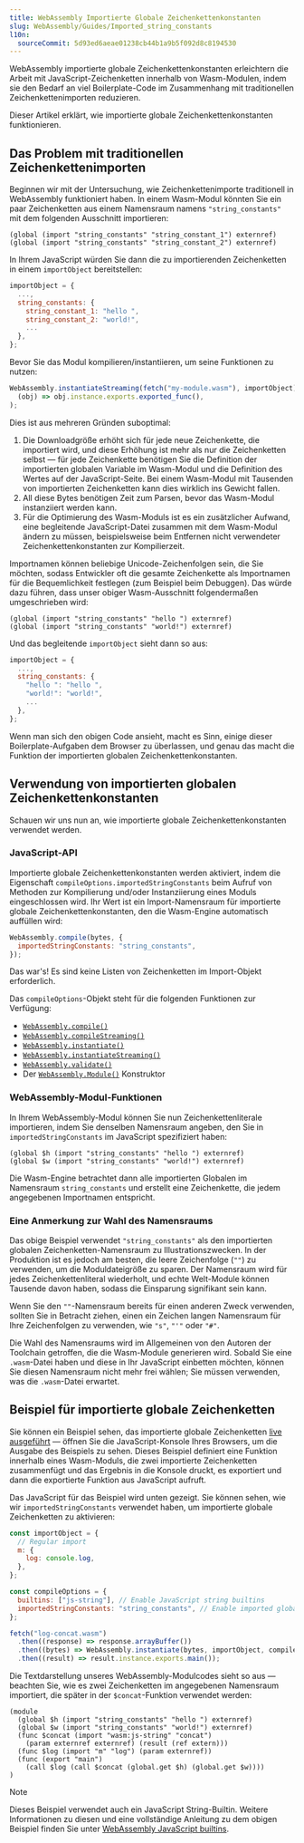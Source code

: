 ```yaml
---
title: WebAssembly Importierte Globale Zeichenkettenkonstanten
slug: WebAssembly/Guides/Imported_string_constants
l10n:
  sourceCommit: 5d93ed6aeae01238cb44b1a9b5f092d8c8194530
---
```


WebAssembly importierte globale Zeichenkettenkonstanten erleichtern die Arbeit mit JavaScript-Zeichenketten innerhalb von Wasm-Modulen, indem sie den Bedarf an viel Boilerplate-Code im Zusammenhang mit traditionellen Zeichenkettenimporten reduzieren.

Dieser Artikel erklärt, wie importierte globale Zeichenkettenkonstanten funktionieren.

## Das Problem mit traditionellen Zeichenkettenimporten

Beginnen wir mit der Untersuchung, wie Zeichenkettenimporte traditionell in WebAssembly funktioniert haben. In einem Wasm-Modul könnten Sie ein paar Zeichenketten aus einem Namensraum namens `"string_constants"` mit dem folgenden Ausschnitt importieren:

```wasm
(global (import "string_constants" "string_constant_1") externref)
(global (import "string_constants" "string_constant_2") externref)
```

In Ihrem JavaScript würden Sie dann die zu importierenden Zeichenketten in einem `importObject` bereitstellen:

```js
importObject = {
  ...,
  string_constants: {
    string_constant_1: "hello ",
    string_constant_2: "world!",
    ...
  },
};
```

Bevor Sie das Modul kompilieren/instantiieren, um seine Funktionen zu nutzen:

```js
WebAssembly.instantiateStreaming(fetch("my-module.wasm"), importObject).then(
  (obj) => obj.instance.exports.exported_func(),
);
```

Dies ist aus mehreren Gründen suboptimal:

1. Die Downloadgröße erhöht sich für jede neue Zeichenkette, die importiert wird, und diese Erhöhung ist mehr als nur die Zeichenketten selbst — für jede Zeichenkette benötigen Sie die Definition der importierten globalen Variable im Wasm-Modul und die Definition des Wertes auf der JavaScript-Seite. Bei einem Wasm-Modul mit Tausenden von importierten Zeichenketten kann dies wirklich ins Gewicht fallen.
2. All diese Bytes benötigen Zeit zum Parsen, bevor das Wasm-Modul instanziiert werden kann.
3. Für die Optimierung des Wasm-Moduls ist es ein zusätzlicher Aufwand, eine begleitende JavaScript-Datei zusammen mit dem Wasm-Modul ändern zu müssen, beispielsweise beim Entfernen nicht verwendeter Zeichenkettenkonstanten zur Kompilierzeit.

Importnamen können beliebige Unicode-Zeichenfolgen sein, die Sie möchten, sodass Entwickler oft die gesamte Zeichenkette als Importnamen für die Bequemlichkeit festlegen (zum Beispiel beim Debuggen). Das würde dazu führen, dass unser obiger Wasm-Ausschnitt folgendermaßen umgeschrieben wird:

```wasm
(global (import "string_constants" "hello ") externref)
(global (import "string_constants" "world!") externref)
```

Und das begleitende `importObject` sieht dann so aus:

```js
importObject = {
  ...,
  string_constants: {
    "hello ": "hello ",
    "world!": "world!",
    ...
  },
};
```

Wenn man sich den obigen Code ansieht, macht es Sinn, einige dieser Boilerplate-Aufgaben dem Browser zu überlassen, und genau das macht die Funktion der importierten globalen Zeichenkettenkonstanten.

## Verwendung von importierten globalen Zeichenkettenkonstanten

Schauen wir uns nun an, wie importierte globale Zeichenkettenkonstanten verwendet werden.

### JavaScript-API

Importierte globale Zeichenkettenkonstanten werden aktiviert, indem die Eigenschaft `compileOptions.importedStringConstants` beim Aufruf von Methoden zur Kompilierung und/oder Instanziierung eines Moduls eingeschlossen wird. Ihr Wert ist ein Import-Namensraum für importierte globale Zeichenkettenkonstanten, den die Wasm-Engine automatisch auffüllen wird:

```js
WebAssembly.compile(bytes, {
  importedStringConstants: "string_constants",
});
```

Das war's! Es sind keine Listen von Zeichenketten im Import-Objekt erforderlich.

Das `compileOptions`-Objekt steht für die folgenden Funktionen zur Verfügung:

- [`WebAssembly.compile()`](/de/docs/WebAssembly/Reference/JavaScript_interface/compile_static)
- [`WebAssembly.compileStreaming()`](/de/docs/WebAssembly/Reference/JavaScript_interface/compileStreaming_static)
- [`WebAssembly.instantiate()`](/de/docs/WebAssembly/Reference/JavaScript_interface/instantiate_static)
- [`WebAssembly.instantiateStreaming()`](/de/docs/WebAssembly/Reference/JavaScript_interface/instantiateStreaming_static)
- [`WebAssembly.validate()`](/de/docs/WebAssembly/Reference/JavaScript_interface/validate_static)
- Der [`WebAssembly.Module()`](/de/docs/WebAssembly/Reference/JavaScript_interface/Module/Module) Konstruktor

### WebAssembly-Modul-Funktionen

In Ihrem WebAssembly-Modul können Sie nun Zeichenkettenliterale importieren, indem Sie denselben Namensraum angeben, den Sie in `importedStringConstants` im JavaScript spezifiziert haben:

```wasm
(global $h (import "string_constants" "hello ") externref)
(global $w (import "string_constants" "world!") externref)
```

Die Wasm-Engine betrachtet dann alle importierten Globalen im Namensraum `string_constants` und erstellt eine Zeichenkette, die jedem angegebenen Importnamen entspricht.

### Eine Anmerkung zur Wahl des Namensraums

Das obige Beispiel verwendet `"string_constants"` als den importierten globalen Zeichenketten-Namensraum zu Illustrationszwecken. In der Produktion ist es jedoch am besten, die leere Zeichenfolge (`""`) zu verwenden, um die Moduldateigröße zu sparen. Der Namensraum wird für jedes Zeichenkettenliteral wiederholt, und echte Welt-Module können Tausende davon haben, sodass die Einsparung signifikant sein kann.

Wenn Sie den `""`-Namensraum bereits für einen anderen Zweck verwenden, sollten Sie in Betracht ziehen, einen ein Zeichen langen Namensraum für Ihre Zeichenfolgen zu verwenden, wie `"s"`, `"'"` oder `"#"`.

Die Wahl des Namensraums wird im Allgemeinen von den Autoren der Toolchain getroffen, die die Wasm-Module generieren wird. Sobald Sie eine `.wasm`-Datei haben und diese in Ihr JavaScript einbetten möchten, können Sie diesen Namensraum nicht mehr frei wählen; Sie müssen verwenden, was die `.wasm`-Datei erwartet.

## Beispiel für importierte globale Zeichenketten

Sie können ein Beispiel sehen, das importierte globale Zeichenketten [live ausgeführt](https://mdn.github.io/webassembly-examples/js-builtin-examples/instantiate/) — öffnen Sie die JavaScript-Konsole Ihres Browsers, um die Ausgabe des Beispiels zu sehen. Dieses Beispiel definiert eine Funktion innerhalb eines Wasm-Moduls, die zwei importierte Zeichenketten zusammenfügt und das Ergebnis in die Konsole druckt, es exportiert und dann die exportierte Funktion aus JavaScript aufruft.

Das JavaScript für das Beispiel wird unten gezeigt. Sie können sehen, wie wir `importedStringConstants` verwendet haben, um importierte globale Zeichenketten zu aktivieren:

```js
const importObject = {
  // Regular import
  m: {
    log: console.log,
  },
};

const compileOptions = {
  builtins: ["js-string"], // Enable JavaScript string builtins
  importedStringConstants: "string_constants", // Enable imported global string constants
};

fetch("log-concat.wasm")
  .then((response) => response.arrayBuffer())
  .then((bytes) => WebAssembly.instantiate(bytes, importObject, compileOptions))
  .then((result) => result.instance.exports.main());
```

Die Textdarstellung unseres WebAssembly-Modulcodes sieht so aus — beachten Sie, wie es zwei Zeichenketten im angegebenen Namensraum importiert, die später in der `$concat`-Funktion verwendet werden:

```wasm
(module
  (global $h (import "string_constants" "hello ") externref)
  (global $w (import "string_constants" "world!") externref)
  (func $concat (import "wasm:js-string" "concat")
    (param externref externref) (result (ref extern)))
  (func $log (import "m" "log") (param externref))
  (func (export "main")
    (call $log (call $concat (global.get $h) (global.get $w))))
)
```

> [!NOTE]
> Dieses Beispiel verwendet auch ein JavaScript String-Builtin. Weitere Informationen zu diesen und eine vollständige Anleitung zu dem obigen Beispiel finden Sie unter [WebAssembly JavaScript builtins](/de/docs/WebAssembly/Guides/JavaScript_builtins).
